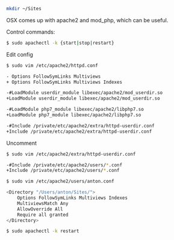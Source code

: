 ```bash
mkdir ~/Sites
```

OSX comes up with apache2 and mod_php, which can be useful.

Control commands:
```bash
$ sudo apachectl -k {start|stop|restart}
```

Edit config

```bash
$ sudo vim /etc/apache2/httpd.conf

- Options FollowSymLinks Multiviews
+ Options FollowSymLinks Multiviews Indexes

-#LoadModule userdir_module libexec/apache2/mod_userdir.so
+LoadModule userdir_module libexec/apache2/mod_userdir.so

-#LoadModule php7_module libexec/apache2/libphp7.so
+LoadModule php7_module libexec/apache2/libphp7.so

-#Include /private/etc/apache2/extra/httpd-userdir.conf
+Include /private/etc/apache2/extra/httpd-userdir.conf
```

Uncomment
```bash
$ sudo vim /etc/apache2/extra/httpd-userdir.conf

-#Include /private/etc/apache2/users/*.conf
+Include /private/etc/apache2/users/*.conf
```

```bash
$ sudo vim /etc/apache2/users/anton.conf

<Directory "/Users/anton/Sites/">
    Options FollowSymLinks Multiviews Indexes
    MultiviewsMatch Any
    AllowOverride All
    Require all granted
</Directory>
```

```bash
$ sudo apachectl -k restart
```
